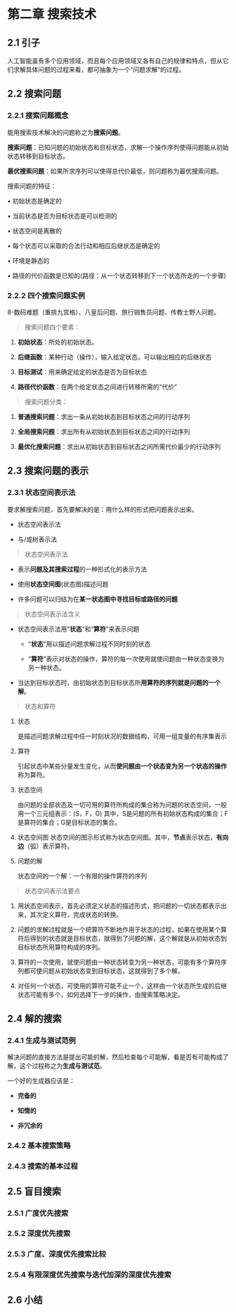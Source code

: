 # 第二章 搜索技术

## 2.1 引子

人工智能虽有多个应用领域，而且每个应用领域又各有自己的规律和特点，但从它们求解具体问题的过程来看，都可抽象为一个“问题求解”的过程。

## 2.2 搜索问题

### 2.2.1 搜索问题概念

能用搜索技术解决的问题称之为**搜索问题**。

**搜索问题**：已知问题的初始状态和目标状态，求解一个操作序列使得问题能从初始状态转移到目标状态。

**最优搜索问题**：如果所求序列可以使得总代价最低，则问题称为最优搜索问题。

搜索问题的特征：

• 初始状态是确定的

• 当前状态是否为目标状态是可以检测的

• 状态空间是离散的

• 每个状态可以采取的合法行动和相应后继状态是确定的

• 环境是静态的

• 路径的代价函数是已知的(路径：从一个状态转移到下一个状态所走的一个步骤)

### 2.2.2 四个搜索问题实例

8-数码难题（重排九宫格）、八皇后问题、旅行销售员问题、传教士野人问题。

> 搜索问题四个要素：

1. **初始状态**：所处的初始状态。

2. **后继函数**：某种行动（操作），输入给定状态，可以输出相应的后继状态

3. **目标测试**：用来确定给定的状态是否为目标状态

4. **路径代价函数**：在两个给定状态之间进行转移所需的“代价”

> 搜索问题分类：

1. **普通搜索问题**：求出一条从初始状态到目标状态之间的行动序列

2. **全局搜索问题**：求出所有从初始状态到目标状态之间的行动序列

3. **最优化搜索问题**：求出从初始状态到目标状态之间所需代价最少的行动序列

## 2.3 搜索问题的表示

### 2.3.1 状态空间表示法

要求解搜索问题，首先要解决的是：用什么样的形式把问题表示出来。

- 状态空间表示法

- 与/或树表示法

> 状态空间表示法

- 表示**问题及其搜索过程**的一种形式化的表示方法

- 使用**状态空间图**(状态图)描述问题

- 许多问题可以归结为在**某一状态图中寻找目标或路径的问题**

> 状态空间表示法含义

- 状态空间表示法用“**状态**”和“**算符**”来表示问题

  - “**状态**”用以描述问题求解过程不同时刻的状态
  
  - “**算符**”表示对状态的操作，算符的每一次使用就使问题由一种状态变换为另一种状态。

- 当达到目标状态时，由初始状态到目标状态所**用算符的序列就是问题的一个解**。

> 状态和算符

1. 状态

    是描述问题求解过程中任一时刻状况的数据结构，可用一组变量的有序集表示

2. 算符

    引起状态中某些分量发生变化，从而**使问题由一个状态变为另一个状态的操作**称为算符。

3. 状态空间

    由问题的全部状态及一切可用的算符所构成的集合称为问题的状态空间，一般用一个三元组表示：(S，F，G)
    其中，S是问题的所有初始状态构成的集合；F是算符的集合；G是目标状态的集合。

4. 状态空间图
    状态空间的图示形式称为状态空间图。其中，**节点**表示状态，**有向边**（弧）表示算符。

5. 问题的解

    状态空间的一个解：一个有限的操作算符的序列

> 状态空间表示法要点

1. 用状态空间表示，首先必须定义状态的描述形式，把问题的一切状态都表示出来，其次定义算符，完成状态的转换。

2. 问题的求解过程就是一个把算符不断地作用于状态的过程，如果在使用某个算符后得到的状态就是目标状态，就得到了问题的解，这个解就是从初始状态到目标状态所用算符构成的序列。

3. 算符的一次使用，就使问题由一种状态转变为另一种状态，可能有多个算符序列都可使问题从初始状态变到目标状态，这就得到了多个解。

4. 对任何一个状态，可使用的算符可能不止一个，这样由一个状态所生成的后继状态可能有多个。如何选择下一步的操作，由搜索策略决定。

## 2.4 解的搜索

### 2.4.1 生成与测试范例

解决问题的直接方法是提出可能的解，然后检查每个可能解，看是否有可能构成了解，这个过程称之为**生成与测试范**。

一个好的生成器应该是：

- **完备的**

- **知情的**

- **非冗余的**

### 2.4.2 基本搜索策略

### 2.4.3 搜索的基本过程

## 2.5 盲目搜索

### 2.5.1 广度优先搜索

### 2.5.2 深度优先搜索

### 2.5.3 广度、深度优先搜索比较

### 2.5.4 有限深度优先搜索与迭代加深的深度优先搜索

## 2.6 小结